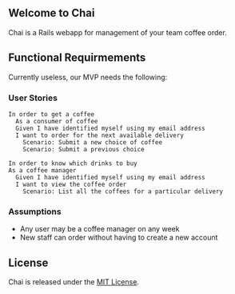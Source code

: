 ## Welcome to Chai

Chai is a Rails webapp for management of your team coffee order.

## Functional Requirmements

Currently useless, our MVP needs the following:

### User Stories


    In order to get a coffee
      As a consumer of coffee
      Given I have identified myself using my email address
      I want to order for the next available delivery
        Scenario: Submit a new choice of coffee
        Scenario: Submit a previous choice

    In order to know which drinks to buy
    As a coffee manager
      Given I have identified myself using my email address
      I want to view the coffee order
        Scenario: List all the coffees for a particular delivery

### Assumptions

 * Any user may be a coffee manager on any week
 * New staff can order without having to create a new account


## License

Chai is released under the [MIT License](http://www.opensource.org/licenses/MIT).
